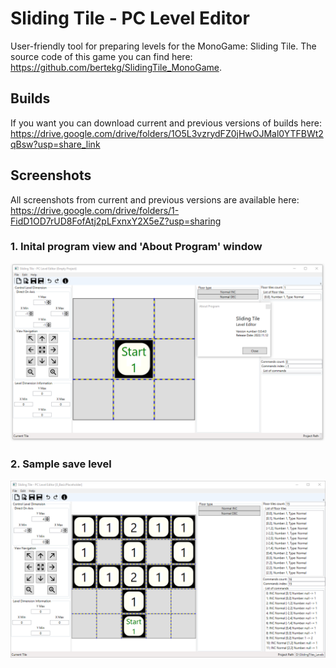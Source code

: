 # Sliding Tile - PC Level Editor
 
User-friendly tool for preparing levels for the MonoGame: Sliding Tile. The source code of this game you can find here: https://github.com/bertekg/SlidingTile_MonoGame.

## Builds
If you want you can download current and previous versions of builds here: https://drive.google.com/drive/folders/1O5L3vzrydFZ0jHwOJMal0YTFBWt2qBsw?usp=share_link

## Screenshots
All screenshots from current and previous versions are available here: https://drive.google.com/drive/folders/1-FidD1OD7rUD8FofAtj2pLFxnxY2X5eZ?usp=sharing

### 1. Inital program view and 'About Program' window
![alt text](screenshots/1InitialViewAndAboutProgram.png)

### 2. Sample save level
![alt text](screenshots/2SampleLevel.png)

